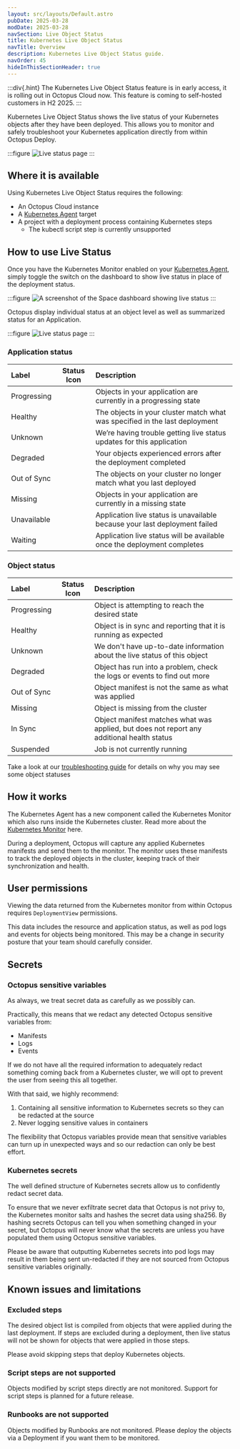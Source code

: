 ```yaml
---
layout: src/layouts/Default.astro
pubDate: 2025-03-28
modDate: 2025-03-28
navSection: Live Object Status
title: Kubernetes Live Object Status
navTitle: Overview
description: Kubernetes Live Object Status guide.
navOrder: 45
hideInThisSectionHeader: true
---
```


:::div{.hint}
The Kubernetes Live Object Status feature is in early access, it is rolling out in Octopus Cloud now. This feature is coming to self-hosted customers in H2 2025.
:::

Kubernetes Live Object Status shows the live status of your Kubernetes objects after they have been deployed. This allows you to monitor and safely troubleshoot your Kubernetes application directly from within Octopus Deploy.

:::figure
![Live status page](/docs/kubernetes/live-object-status/live-status-page.png)
:::

## Where it is available

Using Kubernetes Live Object Status requires the following:

- An Octopus Cloud instance
- A [Kubernetes Agent](/docs/kubernetes/targets/kubernetes-agent) target
- A project with a deployment process containing Kubernetes steps
  - The kubectl script step is currently unsupported

## How to use Live Status

Once you have the Kubernetes Monitor enabled on your [Kubernetes Agent](/docs/kubernetes/targets/kubernetes-agent), simply toggle the switch on the dashboard to show live status in place of the deployment status.

:::figure
![A screenshot of the Space dashboard showing live status](/docs/kubernetes/live-object-status/space-dashboard-live-status.png)
:::

Octopus display individual status at an object level as well as summarized status for an Application.

:::figure
![Live status page](/docs/kubernetes/live-object-status/live-status-page.png)
:::

### Application status

| Label       |                  Status Icon                   | Description                                                                 |
| :---------- | :--------------------------------------------: | :-------------------------------------------------------------------------- |
| Progressing |    <i class="fa-solid fa-circle-notch"></i>    | Objects in your application are currently in a progressing state            |
| Healthy     |       <i class="fa-solid fa-heart"></i>        | The objects in your cluster match what was specified in the last deployment |
| Unknown     |      <i class="fa-solid fa-question"></i>      | We’re having trouble getting live status updates for this application       |
| Degraded    |    <i class="fa-solid fa-heart-crack"></i>     | Your objects experienced errors after the deployment completed              |
| Out of Sync |      <i class="fa-solid fa-arrow-up"></i>      | The objects on your cluster no longer match what you last deployed          |
| Missing     |       <i class="fa-solid fa-ghost"></i>        | Objects in your application are currently in a missing state                |
| Unavailable | <i class="fa-solid fa-circle-exclamation"></i> | Application live status is unavailable because your last deployment failed  |
| Waiting     |     <i class="fa-solid fa-hourglass"></i>      | Application live status will be available once the deployment completes     |

### Object status

| Label       |               Status Icon                | Description                                                                                |
| :---------- | :--------------------------------------: | :----------------------------------------------------------------------------------------- |
| Progressing | <i class="fa-solid fa-circle-notch"></i> | Object is attempting to reach the desired state                                            |
| Healthy     |    <i class="fa-solid fa-heart"></i>     | Object is in sync and reporting that it is running as expected                             |
| Unknown     |   <i class="fa-solid fa-question"></i>   | We don't have up-to-date information about the live status of this object                  |
| Degraded    | <i class="fa-solid fa-heart-crack"></i>  | Object has run into a problem, check the logs or events to find out more                   |
| Out of Sync |   <i class="fa-solid fa-arrow-up"></i>   | Object manifest is not the same as what was applied                                        |
| Missing     |    <i class="fa-solid fa-ghost"></i>     | Object is missing from the cluster                                                         |
| In Sync     |    <i class="fa-solid fa-check"></i>     | Object manifest matches what was applied, but does not report any additional health status |
| Suspended   |    <i class="fa-solid fa-pause"></i>     | Job is not currently running                                                               |

Take a look at our [troubleshooting guide](./troubleshooting/index.md) for details on why you may see some object statuses

## How it works

The Kubernetes Agent has a new component called the Kubernetes Monitor which also runs inside the Kubernetes cluster. Read more about the [Kubernetes Monitor](/docs/kubernetes/targets/kubernetes-agent/kubernetes-monitor) here.

During a deployment, Octopus will capture any applied Kubernetes manifests and send them to the monitor. The monitor uses these manifests to track the deployed objects in the cluster, keeping track of their synchronization and health.

## User permissions

Viewing the data returned from the Kubernetes monitor from within Octopus requires `DeploymentView` permissions.

This data includes the resource and application status, as well as pod logs and events for objects being monitored. This may be a change in security posture that your team should carefully consider.

## Secrets

### Octopus sensitive variables

As always, we treat secret data as carefully as we possibly can.

Practically, this means that we redact any detected Octopus sensitive variables from:

- Manifests
- Logs
- Events

If we do not have all the required information to adequately redact something coming back from a Kubernetes cluster, we will opt to prevent the user from seeing this all together.

With that said, we highly recommend:

1. Containing all sensitive information to Kubernetes secrets so they can be redacted at the source
2. Never logging sensitive values in containers
  
The flexibility that Octopus variables provide mean that sensitive variables can turn up in unexpected ways and so our redaction can only be best effort.

### Kubernetes secrets

The well defined structure of Kubernetes secrets allow us to confidently redact secret data.

To ensure that we never exfiltrate secret data that Octopus is not privy to, the Kubernetes monitor salts and hashes the secret data using sha256. By hashing secrets Octopus can tell you when something changed in your secret, but Octopus will never know what the secrets are unless you have populated them using Octopus sensitive variables.

Please be aware that outputting Kubernetes secrets into pod logs may result in them being sent un-redacted if they are not sourced from Octopus sensitive variables originally.

## Known issues and limitations

### Excluded steps

The desired object list is compiled from objects that were applied during the last deployment. If steps are excluded during a deployment, then live status will not be shown for objects that were applied in those steps.

Please avoid skipping steps that deploy Kubernetes objects.

### Script steps are not supported

Objects modified by script steps directly are not monitored. Support for script steps is planned for a future release.

### Runbooks are not supported

Objects modified by Runbooks are not monitored. Please deploy the objects via a Deployment if you want them to be monitored.